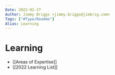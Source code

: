 ```yaml
---
Date: 2022-02-27
Author: Jimmy Briggs <jimmy.briggs@jimbrig.com>
Tags: ["#Type/Readme"]
Alias: Learning
---
```


# Learning

- [[Areas of Expertise]]
- [[2022 Learning List]]


